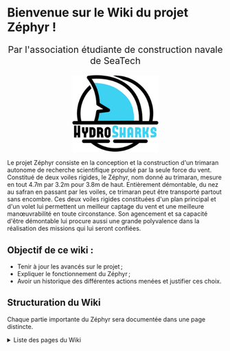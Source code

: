 # Bienvenue sur le Wiki du projet Zéphyr !


<div style="text-align: center;">
    <p style="font-size: 16pt;">Par l'association étudiante de construction navale de SeaTech</p>
</div>
<p align="center">
    <img src="LogoHD_HS_2023_Black.png" width=200 title="Profil d'aile des voiles du Zéphyr" alt="Profil ailes Zéphyr">
</p>

Le projet Zéphyr consiste en la conception et la construction d'un trimaran autonome de recherche scientifique propulsé par la seule force du vent. Constitué de deux voiles rigides, le Zéphyr, nom donné au trimaran, mesure en tout 4.7m par 3.2m pour 3.8m de haut. Entièrement démontable, du nez au safran en passant par les voiles, ce trimaran peut être transporté partout sans encombre. Ces deux voiles rigides constituées d'un plan principal et d'un volet lui permettent un meilleur captage du vent et une meilleure manœuvrabilité en toute circonstance. Son agencement et sa capacité d'être démontable lui procure aussi une grande polyvalence dans la réalisation des missions qui lui seront confiées. 

## Objectif de ce wiki : 
* Tenir à jour les avancés sur le projet ;
* Expliquer le fonctionnement du Zéphyr ;
* Avoir un historique des différentes actions menées et justifier ces choix.

## Structuration du Wiki

Chaque partie importante du Zéphyr sera documentée dans une page distincte.

<details>
<summary>Liste des pages du Wiki</summary>

- [Page Coque](Coque/README.md)
- [Page voile](Voile)
- [Page Électricité](Electricite)
- [Page équipement](Equipement)
</details>




